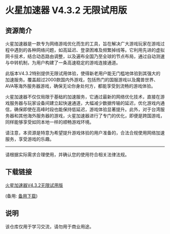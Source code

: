 # 火星加速器 V4.3.2 无限试用版

## 资源简介

火星加速器是一款专为网络游戏优化而生的工具，旨在解决广大游戏玩家在游戏过程中遇到的各种网络问题，如高延迟、登录困难及频繁掉线等。它利用先进的虚拟网卡技术，结合动态路由调整，以及遍布全国乃至全球的节点布局，通过自动测速与中转机制，为用户构建了一条高速稳定的游戏连接通道。

此版本V4.3.2特别提供无限试用体验，使得新老用户能无门槛地体验到其强大的加速服务。覆盖超过2000款国内外游戏，包括热门的国服游戏以及魔兽世界、AVA等海外服务器游戏，确保无论你身处何方，都能享受到流畅的游戏体验。

火星加速器不仅仅局限于基础的加速服务，它通过最新的网络优化技术，直接在游戏服务器与玩家设备间建立起快速通道，大幅减少数据传输的延迟，优化游戏内通信，确保即使在高峰时段也能保持低延迟，游戏体验显著提升。此外，对于台湾服务器和其他海外服务器的游戏，火星加速器进行了专门的优化，即便是跨国游戏，同样能够享受如同本地一样的顺畅游戏环境。

请注意，本资源是特意为希望提升游戏体验的用户准备的，合法合规使用网络加速服务，享受游戏的乐趣。

---

请根据实际需求合理使用，并确认您的使用符合相关法律法规。

## 下载链接
[火星加速器V4.3.2无限试用版](https://pan.quark.cn/s/29bed95d55dc) 

(备用: [备用下载](https://pan.baidu.com/s/1KUtbOFt2OiYM3xTQlFZFXg?pwd=1234))

## 说明

该仓库仅用于学习交流，请勿用于商业用途。
